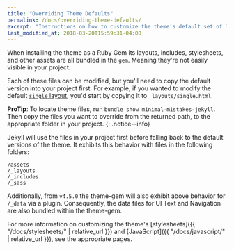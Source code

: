 ```yaml
---
title: "Overriding Theme Defaults"
permalink: /docs/overriding-theme-defaults/
excerpt: "Instructions on how to customize the theme's default set of layouts, includes, and stylesheets when using the Ruby Gem version."
last_modified_at: 2018-03-20T15:59:31-04:00
---
```


When installing the theme as a Ruby Gem its layouts, includes, stylesheets, and other assets are all bundled in the `gem`. Meaning they're not easily visible in your project.

Each of these files can be modified, but you'll need to copy the default version into your project first. For example, if you wanted to modify the default [`single` layout](https://github.com/mmistakes/minimal-mistakes/blob/master/_layouts/single.html), you'd start by copying it to `_layouts/single.html`.

**ProTip**: To locate theme files, run `bundle show minimal-mistakes-jekyll`. Then copy the files you want to override from the returned path, to the appropriate folder in your project.
{: .notice--info}

Jekyll will use the files in your project first before falling back to the default versions of the theme. It exhibits this behavior with files in the following folders:

```
/assets
/_layouts
/_includes
/_sass
```

Additionally, from `v4.5.0` the theme-gem will also exhibit above behavior for `/_data` via a plugin.
Consequently, the data files for UI Text and Navigation are also bundled within the theme-gem.

For more information on customizing the theme's [stylesheets]({{ "/docs/stylesheets/" | relative_url }}) and [JavaScript]({{ "/docs/javascript/" | relative_url }}), see the appropriate pages.
